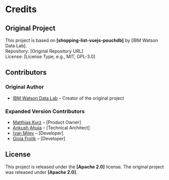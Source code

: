 # Credits

## Original Project
This project is based on **[shopping-list-vuejs-pouchdb]** by [IBM Watson Data Lab].  
Repository: [Original Repository URL]  
License: [License Type, e.g., MIT, GPL-3.0]  

## Contributors
### **Original Author**
- [IBM Watson Data Lab](https://github.com/ibm-watson-data-lab) – Creator of the original project

### **Expanded Version Contributors**
- [Matthias Kurz](https://github.com/mkurz-TGM) – [Product Owner]
- [Ankush Ahuja](https://github.com/ahujaankush) – [Technical Architect]
- [Ivan Milev](https://github.com/imilev-tgm) – [Developer]
- [Gioia Frolik](https://github.com/Gi0ia) – [Developer]

## License
This project is released under the **[Apache 2.0]** license. The original project was released under **[Apache 2.0]**.

